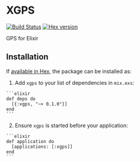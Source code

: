 # XGPS
[![Build Status](https://travis-ci.org/rveshovda/xgps.svg?branch=master)](https://travis-ci.org/rveshovda/xgps)
[![Hex version](https://img.shields.io/hexpm/v/xgps.svg "Hex version")](https://hex.pm/packages/xgps)

GPS for Elixir

## Installation

If [available in Hex](https://hex.pm/docs/publish), the package can be installed as:

  1. Add `xgps` to your list of dependencies in `mix.exs`:

    ```elixir
    def deps do
      [{:xgps, "~> 0.1.0"}]
    end
    ```

  2. Ensure `xgps` is started before your application:

    ```elixir
    def application do
      [applications: [:xgps]]
    end
    ```
